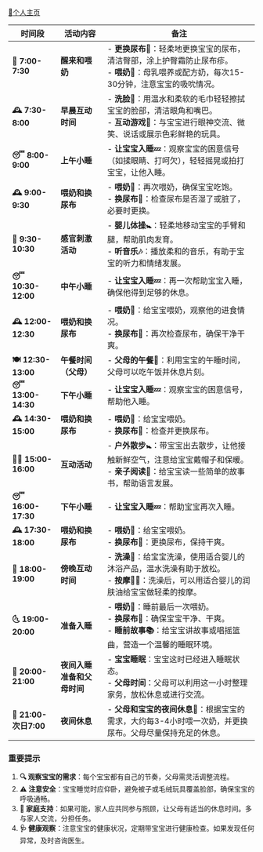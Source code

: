 [:star2:个人主页](https://shxuuer.github.io)

| 时间段            | 活动内容                                                     | 备注                                                                                                    |
|-------------------|--------------------------------------------------------------|---------------------------------------------------------------------------------------------------------|
| **🌅 7:00-7:30**  | **醒来和喂奶**                                                 | - **更换尿布👶**：轻柔地更换宝宝的尿布，清洁臀部，涂上护臀霜防止尿布疹。<br> - **喂奶🍼**：母乳喂养或配方奶，每次15-30分钟，注意宝宝的吸吮情况。 |
| **🕰️ 7:30-8:00** | **早晨互动时间**                                                | - **洗脸🧼**：用温水和柔软的毛巾轻轻擦拭宝宝的脸部，清洁眼角和嘴巴。<br> - **互动游戏🎨**：与宝宝进行眼神交流、微笑、说话或展示色彩鲜艳的玩具。 |
| **😴 8:00-9:00**  | **上午小睡**                                                   | - **让宝宝入睡💤**：观察宝宝的困意信号（如揉眼睛、打呵欠），轻轻摇晃或拍打宝宝，让他入睡。                           |
| **🕰️ 9:00-9:30**| **喂奶和换尿布**                                                | - **喂奶🍼**：再次喂奶，确保宝宝吃饱。<br> - **换尿布👶**：检查尿布是否湿了或脏了，必要时更换。                          |
| **🎨 9:30-10:30**| **感官刺激活动**                                                | - **婴儿体操🚼**：轻柔地移动宝宝的手臂和腿，帮助肌肉发育。<br> - **听音乐🎶**：播放柔和的音乐，有助于宝宝的听力和情绪发展。 |
| **😴 10:30-12:00**| **中午小睡**                                                   | - **让宝宝入睡💤**：再一次帮助宝宝入睡，确保他得到足够的休息。                                           |
| **🕰️ 12:00-12:30**| **喂奶和换尿布**                                                | - **喂奶🍼**：给宝宝喂奶，观察他的进食情况。<br> - **换尿布👶**：再次检查尿布，确保干净干爽。                          |
| **🍽️ 12:30-13:00**| **午餐时间（父母）**                                            | - **父母的午餐🍛**：利用宝宝的午睡时间，父母可以吃午饭并休息片刻。                                         |
| **😴 13:00-14:30**| **下午小睡**                                                   | - **让宝宝入睡💤**：观察宝宝的困意信号，帮助他入睡。                                                   |
| **🕰️ 14:30-15:00**| **喂奶和换尿布**                                                | - **喂奶🍼**：给宝宝喂奶。<br> - **换尿布👶**：检查并更换尿布。                                           |
| **🚶‍♂️ 15:00-16:00**| **互动活动**                                                   | - **户外散步🚼**：带宝宝出去散步，让他接触新鲜空气，注意给宝宝戴帽子和保暖。<br> - **亲子阅读📖**：给宝宝读一些简单的故事书，帮助语言发展。 |
| **😴 16:00-17:30**| **下午小睡**                                                   | - **让宝宝入睡💤**：帮助宝宝再次入睡。                                                          |
| **🕰️ 17:30-18:00**| **喂奶和换尿布**                                                | - **喂奶🍼**：给宝宝喂奶。<br> - **换尿布👶**：更换尿布，保持干爽。                                           |
| **🛀 18:00-19:00**| **傍晚互动时间**                                                | - **洗澡🛁**：给宝宝洗澡，使用适合婴儿的沐浴产品，温水洗澡有助于放松。<br> - **按摩💆‍♂️**：洗澡后，可以用适合婴儿的润肤油给宝宝做轻柔的按摩。 |
| **🌜 19:00-20:00**| **准备入睡**                                                   | - **喂奶🍼**：睡前最后一次喂奶。<br> - **换尿布👶**：确保宝宝干净、干爽。<br> - **睡前故事📚**：给宝宝讲故事或唱摇篮曲，营造一个温馨的睡眠环境。  |
| **🌙 20:00-21:00**| **夜间入睡准备和父母时间**                                        | - **宝宝睡眠**：宝宝这时已经进入睡眠状态。<br> - **父母时间**：父母可以利用这一小时整理家务，放松休息或进行交流。                |
| **🛌 21:00-次日7:00**| **夜间休息**                                                     | - **父母和宝宝的夜间休息🌙**：根据宝宝的需求，大约每3-4小时喂一次奶，并更换尿布。父母尽量保持充足的休息。                      |

### 重要提示

1. **🔍 观察宝宝的需求**：每个宝宝都有自己的节奏，父母需灵活调整流程。
2. **⚠️ 注意安全**：宝宝睡觉时应仰卧，避免被子或毛绒玩具覆盖脸部，确保宝宝的呼吸通畅。
3. **🤝 家庭支持**：如果可能，家人应共同参与照顾，让父母有适当的休息时间。多与家人交流，分担任务。
4. **🩺 健康观察**：注意宝宝的健康状况，定期带宝宝进行健康检查。如果发现任何异常，及时咨询医生。

